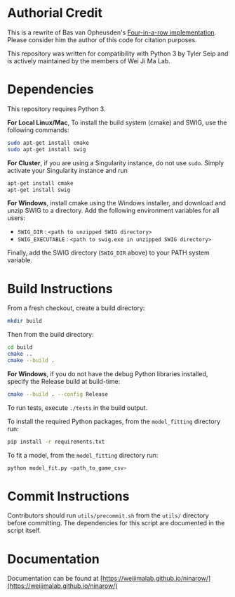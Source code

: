 # Authorial Credit

This is a rewrite of Bas van Opheusden's [Four-in-a-row implementation](https://github.com/basvanopheusden/fourinarow). Please consider him the author of this code for citation purposes.

This repository was written for compatibility with Python 3 by Tyler Seip and is actively maintained by the members of Wei Ji Ma Lab.

# Dependencies

This repository requires Python 3.

**For Local Linux/Mac**, To install the build system (cmake) and SWIG, use the following commands:

```sh
sudo apt-get install cmake
sudo apt-get install swig
```

**For Cluster**, if you are using a Singularity instance, do not use `sudo`. Simply activate your Singularity instance and run

```sh
apt-get install cmake
apt-get install swig
```

**For Windows**, install cmake using the Windows installer, and download and unzip SWIG to a directory. Add the following environment variables for all users:

- `SWIG_DIR` : `<path to unzipped SWIG directory>`
- `SWIG_EXECUTABLE` : `<path to swig.exe in unzipped SWIG directory>`

Finally, add the SWIG directory (`SWIG_DIR` above) to your PATH system variable.

# Build Instructions

From a fresh checkout, create a build directory:

```sh
mkdir build
```

Then from the build directory:

```sh
cd build
cmake ..
cmake --build .
```

**For Windows**, if you do not have the debug Python libraries installed, specify the Release build at build-time:

```sh
cmake --build . --config Release
```

To run tests, execute `./tests` in the build output.

To install the required Python packages, from the `model_fitting` directory run:

```sh
pip install -r requirements.txt
```

To fit a model, from the `model_fitting` directory run:

```sh
python model_fit.py <path_to_game_csv>
```

# Commit Instructions

Contributors should run `utils/precommit.sh` from the `utils/` directory before committing. The dependencies for this script are documented in the script itself.

# Documentation

Documentation can be found at [https://weijimalab.github.io/ninarow/](https://weijimalab.github.io/ninarow/)

